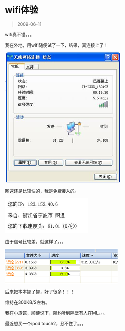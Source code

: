 # wifi体验 

> 2009-06-11

<div class="pcs-article-content_ptkaiapt4bxy_baiduscarticle" id="detailArticleContent_ptkaiapt4bxy_baiduscarticle">
 <p>
  wifi真不错。。。
 </p>
 <p>
  我在外地，用wifi随便试了一下，结果，真连接上了！
 </p>
 <p>
  <img class="blogimg" small="0" src="images/c0d2aa2ddac8ec415d5ab37d13bcaa45.jpg"/>
 </p>
 <p>
  网速还是比较快的，我是免费接入的。
 </p>
 <p>
  <img class="blogimg" small="0" src="images/9b8591e17cad70cbcbd410d3cb142dab.jpg"/>
 </p>
 <p>
  由于信号比较差，就这样了。。。
 </p>
 <p>
  <img class="blogimg" small="0" src="images/e41a4039e10662d22becb67f5e65db6c.jpg"/>
 </p>
 <p>
  后来把本本挪了挪，好了很多！！！
 </p>
 <p>
  维持在300KB/S左右。
 </p>
 <p>
  我在小旅馆，顺便说下，隐约听到隔壁有人在ML。。。
 </p>
 <p>
  最近想买一个ipod touch2，忍不住了。。。
 </p>
</div>


